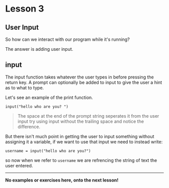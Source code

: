 # Lesson 3

## User Input

So how can we interact with our program while it's running?

The answer is adding user input.

## input

The input function takes whatever the user types in before pressing the return
key. A prompt can optionally be added to input to give the user a hint as to
what to type.

Let's see an example of the print function.

```python3
input("hello who are you? ")
```

> The space at the end of the prompt string seperates it from the user input
> try using input without the trailing space and notice the difference.

But there isn't much point in getting the user to input something without
assigning it a variable, if we want to use that input we need to instead write:

```python3
username = input("hello who are you?")
```

so now when we refer to `username` we are refrencing the string of text the user
entered.

---
**No examples or exercises here, onto the next lesson!**
